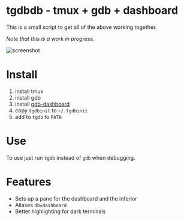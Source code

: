 # tgdbdb - tmux + gdb + dashboard
This is a small script to get all of the above working together.

*Note that this is a work in progress.*

![screenshot](doc/screenshot.png)

# Install
1. install tmux
2. install gdb
4. install [gdb-dashboard](https://github.com/cyrus-and/gdb-dashboard/issues)
5. copy `tgdbinit` to `~/.tgdbinit`
6. add to `tgdb` to `PATH`

# Use
To use just run `tgdb` instead of `gdb` when debugging.

# Features
* Sets up a pane for the dashboard and the inferior
* Aliases `db=dashboard`
* Better highlighting for dark terminals

